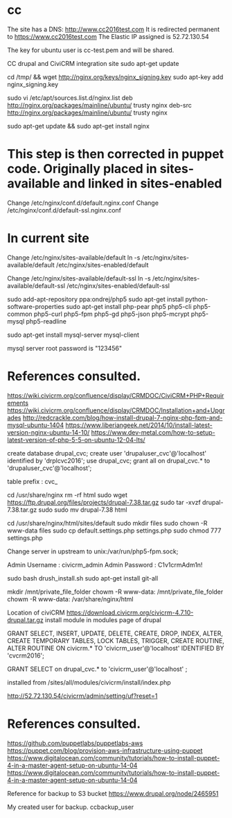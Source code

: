 # cc

The site has a DNS: http://www.cc2016test.com
It is redirected permanent to https://www.cc2016test.com
The Elastic IP assigned is 52.72.130.54

The key for ubuntu user is cc-test.pem and will be shared.

CC drupal and CiviCRM integration site
sudo apt-get update

cd /tmp/ && wget http://nginx.org/keys/nginx_signing.key
sudo apt-key add nginx_signing.key

sudo vi /etc/apt/sources.list.d/nginx.list
deb http://nginx.org/packages/mainline/ubuntu/ trusty nginx
deb-src http://nginx.org/packages/mainline/ubuntu/ trusty nginx

sudo apt-get update && sudo apt-get install nginx


# This step is then corrected in puppet code. Originally placed in sites-available and linked in sites-enabled
Change /etc/nginx/conf.d/default.nginx.conf
Change /etc/nginx/conf.d/default-ssl.nginx.conf

# In current site 
Change /etc/nginx/sites-available/default
ln -s /etc/nginx/sites-available/default /etc/nginx/sites-enabled/default

Change /etc/nginx/sites-available/default-ssl
ln -s /etc/nginx/sites-available/default-ssl /etc/nginx/sites-enabled/default-ssl

sudo add-apt-repository ppa:ondrej/php5
sudo apt-get install python-software-properties
sudo apt-get install php-pear php5 php5-cli php5-common php5-curl php5-fpm php5-gd php5-json php5-mcrypt php5-mysql php5-readline

sudo apt-get install mysql-server mysql-client

mysql server root password is "123456"

# References consulted.
https://wiki.civicrm.org/confluence/display/CRMDOC/CiviCRM+PHP+Requirements
https://wiki.civicrm.org/confluence/display/CRMDOC/Installation+and+Upgrades
http://redcrackle.com/blog/how-install-drupal-7-nginx-php-fpm-and-mysql-ubuntu-1404
https://www.liberiangeek.net/2014/10/install-latest-version-nginx-ubuntu-14-10/
https://www.dev-metal.com/how-to-setup-latest-version-of-php-5-5-on-ubuntu-12-04-lts/


create database drupal_cvc;
create user 'drupaluser_cvc'@'localhost' identified by 'drplcvc2016';
use drupal_cvc;
grant all on drupal_cvc.* to 'drupaluser_cvc'@'localhost';

table prefix : cvc_

cd /usr/share/nginx
rm -rf html
sudo wget https://ftp.drupal.org/files/projects/drupal-7.38.tar.gz
sudo tar -xvzf drupal-7.38.tar.gz
sudo sudo mv drupal-7.38 html

cd /usr/share/nginx/html/sites/default
sudo mkdir files
sudo chown -R www-data files
sudo cp default.settings.php settings.php
sudo chmod 777 settings.php

Change server in upstream to 
unix:/var/run/php5-fpm.sock;

Admin Username : civicrm_admin
Admin Password : C1v1crmAdm1n!

sudo bash drush_install.sh
sudo apt-get install git-all

mkdir /mnt/private_file_folder
chowm -R www-data: /mnt/private_file_folder
chowm -R www-data: /var/share/nginx/html


Location of civiCRM https://download.civicrm.org/civicrm-4.7.10-drupal.tar.gz
install module in modules page of drupal

GRANT SELECT, INSERT, UPDATE, DELETE, CREATE, DROP, INDEX, ALTER, CREATE TEMPORARY TABLES, LOCK TABLES, TRIGGER, CREATE ROUTINE, ALTER ROUTINE ON civicrm.* TO 'civicrm_user'@'localhost' IDENTIFIED BY 'cvcrm2016';

GRANT SELECT on drupal_cvc.* to 'civicrm_user'@'localhost' ;

installed from /sites/all/modules/civicrm/install/index.php


http://52.72.130.54/civicrm/admin/setting/uf?reset=1

# References consulted.
https://github.com/puppetlabs/puppetlabs-aws
https://puppet.com/blog/provision-aws-infrastructure-using-puppet
https://www.digitalocean.com/community/tutorials/how-to-install-puppet-4-in-a-master-agent-setup-on-ubuntu-14-04
https://www.digitalocean.com/community/tutorials/how-to-install-puppet-4-in-a-master-agent-setup-on-ubuntu-14-04


Reference for backup to S3 bucket
https://www.drupal.org/node/2465951

My created user for backup. 
ccbackup_user



